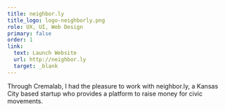 ```yaml
---
title: neighbor.ly
title_logo: logo-neighborly.png
role: UX, UI, Web Design
primary: false
order: 1
link:
  text: Launch Website
  url: http://neighbor.ly
  target: _blank
---
```


Through Cremalab, I had the pleasure to work with neighbor.ly, a Kansas City based startup who provides a platform to raise money for civic movements.